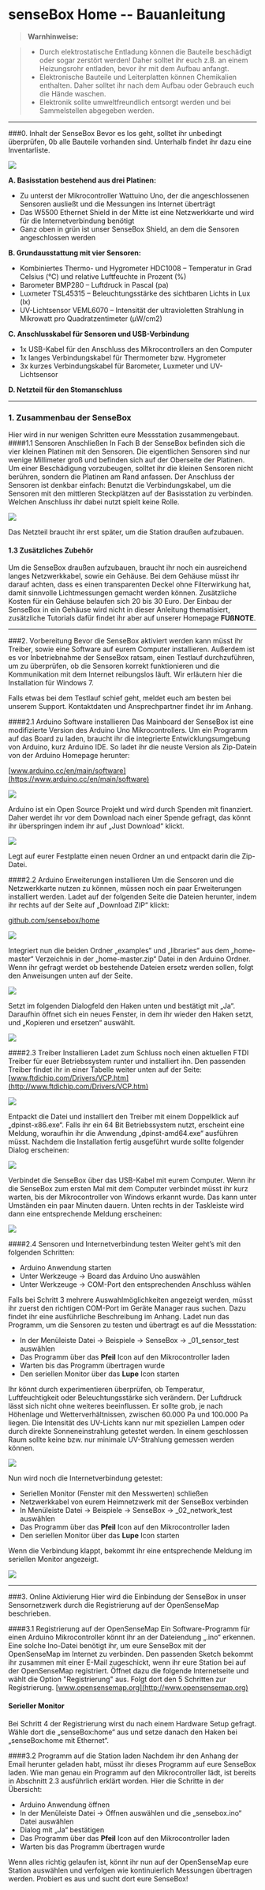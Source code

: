 senseBox Home -- Bauanleitung
===================

> **Warnhinweise:**

> - Durch elektrostatische Entladung können die Bauteile beschädigt oder sogar zerstört werden! Daher solltet ihr euch z.B. an einem Heizungsrohr entladen, bevor ihr mit dem Aufbau anfangt.
> - Elektronische Bauteile und Leiterplatten können Chemikalien enthalten. Daher solltet ihr nach dem Aufbau oder Gebrauch euch die Hände waschen.
> - Elektronik sollte umweltfreundlich entsorgt werden und bei Sammelstellen abgegeben werden.

---
###0. Inhalt der SenseBox
Bevor es los geht, solltet ihr unbedingt überprüfen, 0b alle Bauteile vorhanden sind. Unterhalb findet ihr dazu eine Inventarliste.

<image src="https://github.com/sensebox/OER/blob/master/senseBox_home/images/01_contents.png"/>

**A. Basisstation bestehend aus drei Platinen:**

- Zu unterst der Mikrocontroller Wattuino Uno, der die angeschlossenen Sensoren ausließt und die Messungen ins Internet überträgt
- Das W5500 Ethernet Shield in der Mitte ist eine Netzwerkkarte und wird für die Internetverbindung benötigt
- Ganz oben in grün ist unser SenseBox Shield, an dem die Sensoren angeschlossen werden

**B. Grundausstattung mit vier Sensoren:**
 
- Kombiniertes Thermo- und Hygrometer HDC1008 – Temperatur in Grad Celsius (°C) und relative Luftfeuchte in Prozent (%)
- Barometer BMP280 – Luftdruck in Pascal (pa)
- Luxmeter TSL45315 – Beleuchtungsstärke des sichtbaren Lichts in Lux (lx)
- UV-Lichtsensor VEML6070 – Intensität der ultravioletten Strahlung in Mikrowatt pro Quadratzentimeter (μW/cm2)

**C. Anschlusskabel für Sensoren und USB-Verbindung**
 
- 1x USB-Kabel für den Anschluss des Mikrocontrollers an den Computer
- 1x langes Verbindungskabel für Thermometer bzw. Hygrometer
- 3x kurzes Verbindungskabel für Barometer, Luxmeter und UV-Lichtsensor

**D. Netzteil für den Stomanschluss**

---

### 1. Zusammenbau der SenseBox
Hier wird in nur wenigen Schritten eure Messstation zusammengebaut.
####1.1 Sensoren Anschließen
In Fach B der SenseBox befinden sich die vier kleinen Platinen mit den Sensoren. Die eigentlichen Sensoren sind nur wenige Millimeter groß und befinden sich auf der Oberseite der Platinen. Um einer Beschädigung vorzubeugen, solltet ihr die kleinen Sensoren nicht berühren, sondern die Platinen am Rand anfassen. Der Anschluss der Sensoren ist denkbar einfach: Benutzt die Verbindungskabel, um die Sensoren mit den mittleren Steckplätzen auf der Basisstation zu verbinden. Welchen Anschluss ihr dabei nutzt spielt keine Rolle.

<image src="https://github.com/sensebox/OER/blob/master/senseBox_home/images/02_connections.png"/>

Das Netzteil braucht ihr erst später, um die Station draußen aufzubauen.


#### 1.3 Zusätzliches Zubehör
Um die SenseBox draußen aufzubauen, braucht ihr noch ein ausreichend langes Netzwerkkabel, sowie ein Gehäuse. Bei dem Gehäuse müsst ihr darauf achten, dass es einen transparenten Deckel ohne Filterwirkung hat, damit sinnvolle Lichtmessungen gemacht werden können. Zusätzliche Kosten für ein Gehäuse belaufen sich 20 bis 30 Euro. Der Einbau der SenseBox in ein Gehäuse wird nicht in dieser Anleitung thematisiert, zusätzliche Tutorials dafür findet ihr aber auf unserer Homepage **FUßNOTE**.

---

###2. Vorbereitung
Bevor die SenseBox aktiviert werden kann müsst ihr Treiber, sowie eine Software auf eurem Computer installieren. Außerdem ist es vor Inbetriebnahme der SenseBox ratsam, einen Testlauf durchzuführen, um zu überprüfen, ob die Sensoren korrekt funktionieren und die Kommunikation mit dem Internet reibungslos läuft. Wir erläutern hier die Installation für Windows 7.

Falls etwas bei dem Testlauf schief geht, meldet euch am besten bei unserem Support. Kontaktdaten und Ansprechpartner findet ihr im Anhang.

####2.1 Arduino Software installieren
Das Mainboard der SenseBox ist eine modifizierte Version des Arduino Uno Mikrocontrollers. Um ein Programm auf das Board zu laden, braucht ihr die integrierte Entwicklungsumgebung von Arduino, kurz Arduino IDE. So ladet ihr die neuste Version als Zip-Datein von der Arduino Homepage herunter:

[www.arduino.cc/en/main/software](https://www.arduino.cc/en/main/software)

<image src="https://github.com/sensebox/OER/blob/master/senseBox_home/images/03_arduino-dl.png"/>

Arduino ist ein Open Source Projekt und wird durch Spenden mit finanziert. Daher werdet ihr vor dem Download nach einer Spende gefragt, das könnt ihr überspringen indem ihr auf „Just Download“ klickt.

<image src="https://github.com/sensebox/OER/blob/master/senseBox_home/images/04_donate.png"/>

Legt auf eurer Festplatte einen neuen Ordner an und entpackt darin die Zip-Datei.

####2.2 Arduino Erweiterungen installieren
Um die Sensoren und die Netzwerkkarte nutzen zu können, müssen noch ein paar Erweiterungen installiert werden. Ladet auf der folgenden Seite die Dateien herunter, indem ihr rechts auf der Seite auf „Download ZIP“ klickt:

[github.com/sensebox/home](https://github.com/sensebox/home)

<image src="https://github.com/sensebox/OER/blob/master/senseBox_home/images/05_git-dl.png"/>

Integriert nun die beiden Ordner „examples“ und „libraries“ aus dem „home-master“ Verzeichnis in der „home-master.zip“ Datei in den Arduino Ordner. Wenn ihr gefragt werdet ob bestehende Dateien ersetz werden sollen, folgt den Anweisungen unten auf der Seite.

<image src="https://github.com/sensebox/OER/blob/master/senseBox_home/images/06_copy.png"/>

Setzt im folgenden Dialogfeld den Haken unten und bestätigt mit „Ja“. Daraufhin öffnet sich ein neues Fenster, in dem ihr wieder den Haken setzt, und „Kopieren und ersetzen“ auswählt.

<image src="https://github.com/sensebox/OER/blob/master/senseBox_home/images/07_replace.png"/>

####2.3 Treiber Installieren
Ladet zum Schluss noch einen aktuellen FTDI Treiber für euer Betriebssystem runter und installiert ihn. Den passenden Treiber findet ihr in einer Tabelle weiter unten auf der Seite:
[www.ftdichip.com/Drivers/VCP.htm](http://www.ftdichip.com/Drivers/VCP.htm)

<image src="https://github.com/sensebox/OER/blob/master/senseBox_home/images/08_driver.png"/>

Entpackt die Datei und installiert den Treiber mit einem Doppelklick auf „dpinst-x86.exe“. Falls ihr ein 64 Bit Betriebssystem nutzt, erscheint eine Meldung, woraufhin ihr die Anwendung „dpinst-amd64.exe“ ausführen müsst. Nachdem die Installation fertig ausgeführt wurde sollte folgender Dialog erscheinen:

<image src="https://github.com/sensebox/OER/blob/master/senseBox_home/images/09_ready.png"/>

Verbindet die SenseBox über das USB-Kabel mit eurem Computer. Wenn ihr die SenseBox zum ersten Mal mit dem Computer verbindet müsst ihr kurz warten, bis der Mikrocontroller von Windows erkannt wurde. Das kann unter Umständen ein paar Minuten dauern. Unten rechts in der Taskleiste wird dann eine entsprechende Meldung erscheinen:

<image src="https://github.com/sensebox/OER/blob/master/senseBox_home/images/10_tray.png"/>

####2.4 Sensoren und Internetverbindung testen
Weiter geht’s mit den folgenden Schritten:

 - Arduino Anwendung starten
 - Unter Werkzeuge → Board das Arduino Uno auswählen
 - Unter Werkzeuge → COM-Port den entsprechenden Anschluss wählen
 
Falls bei Schritt 3 mehrere Auswahlmöglichkeiten angezeigt werden, müsst ihr zuerst den richtigen COM-Port im Geräte Manager raus suchen. Dazu findet ihr eine ausführliche Beschreibung im Anhang. Ladet nun das Programm, um die Sensoren zu testen und übertragt es auf die Messstation:

 - In der Menüleiste Datei → Beispiele → SenseBox → _01_sensor_test auswählen
 - Das Programm über das **Pfeil** Icon auf den Mikrocontroller laden
 - Warten bis das Programm übertragen wurde
 - Den seriellen Monitor über das **Lupe** Icon starten

Ihr könnt durch experimentieren überprüfen, ob Temperatur, Luftfeuchtigkeit oder
Beleuchtungsstärke sich verändern. Der Luftdruck lässt sich nicht ohne weiteres beeinflussen. Er sollte grob, je nach Höhenlage und Wetterverhältnissen, zwischen 60.000 Pa und 100.000 Pa liegen. Die Intensität des UV-Lichts kann nur mit speziellen Lampen oder durch direkte Sonneneinstrahlung getestet werden. In einem geschlossen Raum sollte keine bzw. nur minimale UV-Strahlung gemessen werden können.

<image src="https://github.com/sensebox/OER/blob/master/senseBox_home/images/11_serial1.png"/>

Nun wird noch die Internetverbindung getestet:

- Seriellen Monitor (Fenster mit den Messwerten) schließen
- Netzwerkkabel von eurem Heimnetzwerk mit der SenseBox verbinden
- In Menüleiste Datei → Beispiele → SenseBox → _02_network_test auswählen
- Das Programm über das **Pfeil** Icon auf den Mikrocontroller laden
- Den seriellen Monitor über das **Lupe** Icon starten

Wenn die Verbindung klappt, bekommt ihr eine entsprechende Meldung im seriellen Monitor angezeigt.

<image src="https://github.com/sensebox/OER/blob/master/senseBox_home/images/12_serial2.png"/>

---

###3. Online Aktivierung
Hier wird die Einbindung der SenseBox in unser Sensornetzwerk durch die Registrierung auf der OpenSenseMap beschrieben.

####3.1 Registrierung auf der OpenSenseMap
Ein Software-Programm für einen Arduino Mikrocontroller könnt ihr an der Dateiendung „.ino“ erkennen. Eine solche Ino-Datei benötigt ihr, um eure SenseBox mit der OpenSenseMap im Internet zu verbinden. Den passenden Sketch bekommt ihr zusammen mit einer E-Mail zugeschickt, wenn ihr eure Station bei auf der OpenSenseMap registriert.
Öffnet dazu die folgende Internetseite und wählt die Option "Registrierung" aus. Folgt dort den 5 Schritten zur Registrierung.
[www.opensensemap.org](http://www.opensensemap.org)

#### <i class="icon-folder-open"></i> Serieller Monitor

Bei Schritt 4 der Registrierung wirst du nach einem Hardware Setup gefragt. Wähle dort die „senseBox:home“ aus und setze danach den Haken bei „senseBox:home mit Ethernet“.

####3.2 Programm auf die Station laden
Nachdem ihr den Anhang der Email herunter geladen habt, müsst ihr dieses Programm auf eure SenseBox laden. Wie man genau ein Programm auf den Mikrocontroller lädt, ist bereits in Abschnitt 2.3 ausführlich erklärt worden. Hier die Schritte in der Übersicht:

- Arduino Anwendung öffnen
- In der Menüleiste Datei → Öffnen auswählen und die „sensebox.ino“ Datei auswählen
- Dialog mit „Ja“ bestätigen
- Das Programm über das **Pfeil** Icon auf den Mikrocontroller laden
- Warten bis das Programm übertragen wurde

Wenn alles richtig gelaufen ist, könnt ihr nun auf der OpenSenseMap eure Station auswählen und verfolgen wie kontinuierlich Messungen übertragen werden. Probiert es aus und sucht dort eure SenseBox!
